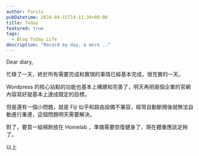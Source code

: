 ```yaml
---
author: Parvis
pubDatetime: 2024-04-15T14:11:34+00:00
title: Today
featured: true
tags:
  - Blog Today Life
description: "Record my day, & more .."
---
```


Dear diary,    

忙碌了一天，終於所有需要完成和實現的事情已經基本完成，很充實的一天。    

Wordpress 的核心站點的功能也基本上構建和完善了，明天再把兩個企業的官網內容寫好就基本上達成既定的目標。     

但是還有一個小問題，就是 Fiji 似乎和路由設備不兼容，經常自動斷開後就無法自動進行重連，這個問題明天需要解決。     

對了，要買一組槓鈴放在 Homelab ，準備需要恢復健身了，現在體重應該足夠了。    

以上